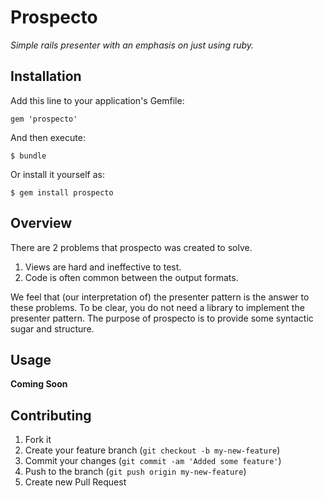 # Prospecto

*Simple rails presenter with an emphasis on just using ruby.*

## Installation

Add this line to your application's Gemfile:

    gem 'prospecto'

And then execute:

    $ bundle

Or install it yourself as:

    $ gem install prospecto

## Overview

There are 2 problems that prospecto was created to solve.

1. Views are hard and ineffective to test.
2. Code is often common between the output formats.

We feel that (our interpretation of) the presenter pattern is the answer to these problems. To be clear, you
do not need a library to implement the presenter pattern.  The purpose of prospecto is to provide some syntactic
sugar and structure.

## Usage

**Coming Soon**

## Contributing

1. Fork it
2. Create your feature branch (`git checkout -b my-new-feature`)
3. Commit your changes (`git commit -am 'Added some feature'`)
4. Push to the branch (`git push origin my-new-feature`)
5. Create new Pull Request

